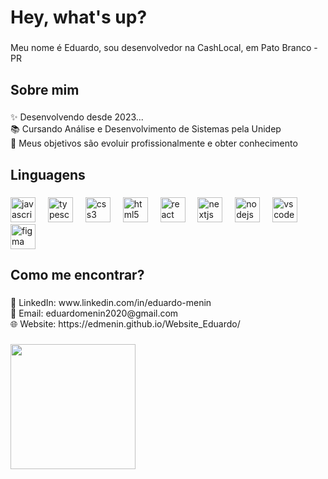 <h1 align="left">Hey, what's up?</h1>

###

<p align="left">Meu nome é Eduardo, sou desenvolvedor na CashLocal, em Pato Branco - PR</p>

###

<h2 align="left">Sobre mim</h2>

###

<p align="left">✨ Desenvolvendo desde 2023...<br>📚 Cursando Análise e Desenvolvimento de Sistemas pela Unidep<br>🎯 Meus objetivos são evoluir profissionalmente e obter conhecimento</p>

###

<h2 align="left">Linguagens</h2>

###

<div align="left">
  <img src="https://cdn.jsdelivr.net/gh/devicons/devicon/icons/javascript/javascript-original.svg" height="40" alt="javascript logo"  />
  <img width="12" />
  <img src="https://cdn.jsdelivr.net/gh/devicons/devicon/icons/typescript/typescript-original.svg" height="40" alt="typescript logo"  />
  <img width="12" />
  <img src="https://cdn.jsdelivr.net/gh/devicons/devicon/icons/css3/css3-original.svg" height="40" alt="css3 logo"  />
  <img width="12" />
  <img src="https://cdn.jsdelivr.net/gh/devicons/devicon/icons/html5/html5-original.svg" height="40" alt="html5 logo"  />
  <img width="12" />
  <img src="https://cdn.jsdelivr.net/gh/devicons/devicon/icons/react/react-original.svg" height="40" alt="react logo"  />
  <img width="12" />
  <img src="https://cdn.jsdelivr.net/gh/devicons/devicon/icons/nextjs/nextjs-original.svg" height="40" alt="nextjs logo"  />
  <img width="12" />
  <img src="https://cdn.jsdelivr.net/gh/devicons/devicon/icons/nodejs/nodejs-original.svg" height="40" alt="nodejs logo"  />
  <img width="12" />
  <img src="https://cdn.jsdelivr.net/gh/devicons/devicon/icons/vscode/vscode-original.svg" height="40" alt="vscode logo"  />
  <img width="12" />
  <img src="https://cdn.jsdelivr.net/gh/devicons/devicon/icons/figma/figma-original.svg" height="40" alt="figma logo"  />
</div>

###

<h2 align="left">Como me encontrar?</h2>

###

<p align="left">💼 LinkedIn: www.linkedin.com/in/eduardo-menin<br>📧 Email: eduardomenin2020@gmail.com<br>🌐 Website: https://edmenin.github.io/Website_Eduardo/</p>

###

<div align="left">
  <img height="200" src="https://i.pinimg.com/originals/ae/c3/70/aec3708aa26fd079ee156c1826f8cf4d.gif"  />
</div>

###
